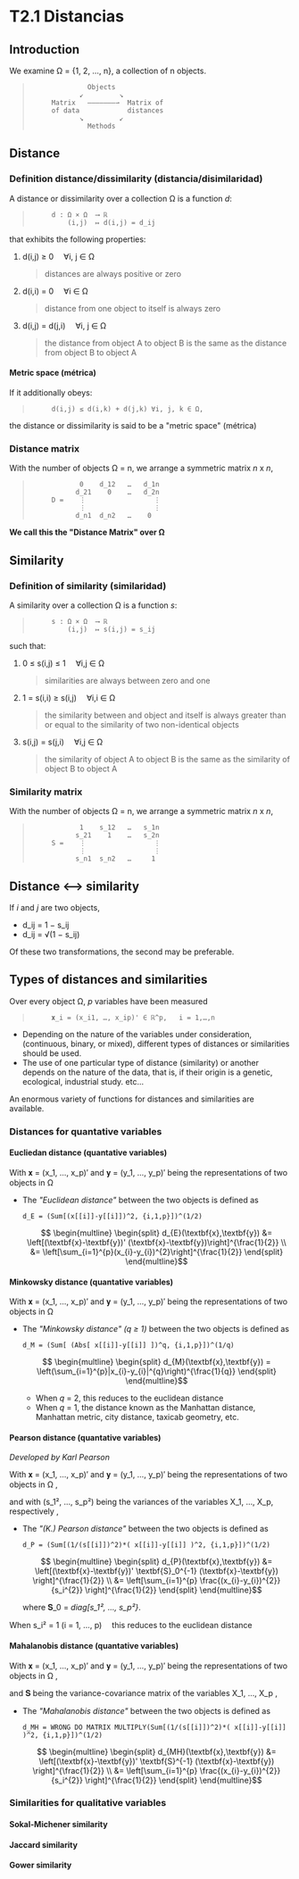 # T2.1 Distancias

## Introduction

We examine Ω = {1, 2, …, n}, a collection of n objects.

>                   Objects
>                 ↙         ↘
>          Matrix   ———————⇀  Matrix of  
>          of data            distances
>                 ↘         ↙
>                   Methods

## Distance

### Definition distance/dissimilarity (distancia/disimilaridad)

A distance or dissimilarity over a collection Ω is a function _d_:

>          d : Ω × Ω  ⟶ ℝ
>              (i,j)  ↦ d(i,j) = d_ij

that exhibits the following properties:
  1. d(i,j) ≥ 0  ∀i, j ∈ Ω 
       > distances are always positive or zero
  2. d(i,i) = 0  ∀i ∈ Ω 
       > distance from one object to itself is always zero
  3. d(i,j) = d(j,i)  ∀i, j ∈ Ω 
       > the distance from object A to object B is the same as
       > the distance from  object B to object A 

#### Metric space (métrica)

If it additionally obeys:
>          d(i,j) ≤ d(i,k) + d(j,k) ∀i, j, k ∈ Ω,
the distance or dissimilarity is said to be a "metric space" (métrica)

### Distance matrix

With the number of objects Ω = n, we arrange a symmetric matrix _n_ x _n_,

>                 0    d_12   …   d_1n 
>                d_21    0    …   d_2n 
>          D =    ⋮                 ⋮
>                 ⋮                 ⋮
>                d_n1  d_n2   …    0

**We call this the "Distance Matrix" over Ω**

## Similarity

### Definition of similarity (similaridad)

A similarity over a collection Ω is a function _s_:

>          s : Ω × Ω  ⟶ ℝ
>              (i,j)  ↦ s(i,j) = s_ij

such that:
  1. 0 ≤ s(i,j) ≤ 1  ∀i,j ∈ Ω 
       > similarities are always between zero and one
  2. 1 = s(i,i) ≥ s(i,j)  ∀i,i ∈ Ω 
       > the similarity between and object and itself is always greater
       > than or equal to the similarity of two non-identical objects
  3. s(i,j) = s(j,i)  ∀i,j ∈ Ω 
       > the similarity of object A to object B is the same as
       > the similarity of object B to object A 

### Similarity matrix

With the number of objects Ω = n, we arrange a symmetric matrix _n_ x _n_,

>                 1    s_12   …   s_1n 
>                s_21    1    …   s_2n 
>          S =    ⋮                 ⋮
>                 ⋮                 ⋮
>                s_n1  s_n2   …     1

## Distance ⟷ similarity

If _i_ and _j_ are two objects,

* d_ij = 1 − s_ij
* d_ij = √(1 − s_ij)

Of these two transformations, the second may be preferable.

## Types of distances and similarities

Over every object Ω, _p_ variables have been measured

>          𝐱_i = (x_i1, …, x_ip)' ∈ ℝ^p,   i = 1,…,n

* Depending on the nature of the variables under consideration,
  (continuous, binary, or mixed), different types of distances
  or similarities should be used.
* The use of one particular type of distance (similarity) or
  another depends on the nature of the data, that is, if their
  origin is a genetic, ecological, industrial study. etc...

An enormous variety of functions for distances and similarities 
are available.

### Distances for quantative variables

#### Eucliedan distance (quantative variables)

With 𝐱 = (x_1, …, x_p)′ and  𝐲 = (y_1, …, y_p)′ being the 
representations of two objects in Ω

* The _"Euclidean distance"_ between the two objects is defined as

  `d_E = (Sum[(x[[i]]-y[[i]])^2, {i,1,p}])^(1/2)`
  ```math
    \begin{multline}
      \begin{split}
        d_{E}(\textbf{x},\textbf{y}) &= 
          \left[(\textbf{x}-\textbf{y})'
            (\textbf{x}-\textbf{y})\right]^{\frac{1}{2}} \\
                                     &= 
          \left[\sum_{i=1}^{p}(x_{i}-y_{i})^{2}\right]^{\frac{1}{2}}
      \end{split}
    \end{multline}
  ```

#### Minkowsky distance (quantative variables)

With 𝐱 = (x_1, …, x_p)′ and  𝐲 = (y_1, …, y_p)′ being the 
representations of two objects in Ω

* The _"Minkowsky distance"_ _(q ≥ 1)_ between the two objects
  is defined as

  `d_M = (Sum[ (Abs[ x[[i]]-y[[i]] ])^q, {i,1,p}])^(1/q)`
  ```math
    \begin{multline}
      \begin{split}
        d_{M}(\textbf{x},\textbf{y}) = 
          \left(\sum_{i=1}^{p}|x_{i}-y_{i}|^{q}\right)^{\frac{1}{q}}
      \end{split}
    \end{multline}
  ```
    - When _q_ = 2, this reduces to the euclidean distance
    - When _q_ = 1, the distance known as the Manhattan distance,
                    Manhattan metric, city distance, taxicab geometry, etc.
                    
#### Pearson distance (quantative variables)
 
_Developed by Karl Pearson_

With 𝐱 = (x_1, …, x_p)′ and  𝐲 = (y_1, …, y_p)′ being the 
representations of two objects in Ω ,

and with (s_1², …, s_p²) being the variances of the variables
X_1, …, X_p, respectively ,

* The _"(K.) Pearson distance"_ between the two objects
  is defined as

  `d_P = (Sum[(1/(s[[i]])^2)*( x[[i]]-y[[i]] )^2, {i,1,p}])^(1/2)`
  ```math
    \begin{multline}
      \begin{split}
        d_{P}(\textbf{x},\textbf{y})
          &= 
          \left[(\textbf{x}-\textbf{y})'
            \textbf{S}_0^{-1}
            (\textbf{x}-\textbf{y})
          \right]^{\frac{1}{2}} \\
          &= 
          \left[\sum_{i=1}^{p}
            \frac{(x_{i}-y_{i})^{2}}
                 {s_i^{2}}
          \right]^{\frac{1}{2}}
      \end{split}
    \end{multline}
  ```
  where 𝐒_0 = _diag[s_1², …, s_p²}_.
  
When s_i² = 1 (i = 1, …, p)  this reduces to the euclidean distance

#### Mahalanobis distance (quantative variables)

With 𝐱 = (x_1, …, x_p)′ and  𝐲 = (y_1, …, y_p)′ being the 
representations of two objects in Ω ,

and 𝐒 being the variance-covariance matrix of the variables
X_1, …, X_p ,

* The _"Mahalanobis distance"_ between the two objects
  is defined as
  
  `d_MH = WRONG DO MATRIX MULTIPLY(Sum[(1/(s[[i]])^2)*( x[[i]]-y[[i]] )^2, {i,1,p}])^(1/2)`
  ```math
    \begin{multline}
      \begin{split}
        d_{MH}(\textbf{x},\textbf{y})
          &= 
          \left[(\textbf{x}-\textbf{y})'
            \textbf{S}^{-1}
            (\textbf{x}-\textbf{y})
          \right]^{\frac{1}{2}} \\
          &= 
          \left[\sum_{i=1}^{p}
            \frac{(x_{i}-y_{i})^{2}}
                 {s_i^{2}}
          \right]^{\frac{1}{2}}
      \end{split}
    \end{multline}
  ```


### Similarities for qualitative variables

#### Sokal-Michener similarity

#### Jaccard similarity

#### Gower similarity
